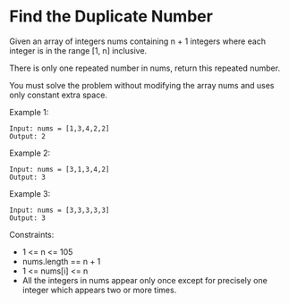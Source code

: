 # Find the Duplicate Number

Given an array of integers nums containing n + 1 integers where each integer is in the range [1, n] inclusive.

There is only one repeated number in nums, return this repeated number.

You must solve the problem without modifying the array nums and uses only constant extra space.

Example 1:
```
Input: nums = [1,3,4,2,2]
Output: 2
```
Example 2:
```
Input: nums = [3,1,3,4,2]
Output: 3
```

Example 3:
```
Input: nums = [3,3,3,3,3]
Output: 3
 ```

Constraints:

- 1 <= n <= 105
- nums.length == n + 1
- 1 <= nums[i] <= n
- All the integers in nums appear only once except for precisely one integer which appears two or more times.